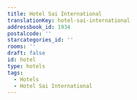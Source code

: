 ```yaml
---
title: Hotel Sai International
translationKey: hotel-sai-international
addressbook_id: 1934
postalcode: ''
starcategories_id: ''
rooms: ''
draft: false
id: hotel
type: hotels
tags:
  - Hotels
  - Hotel Sai International
---
```

